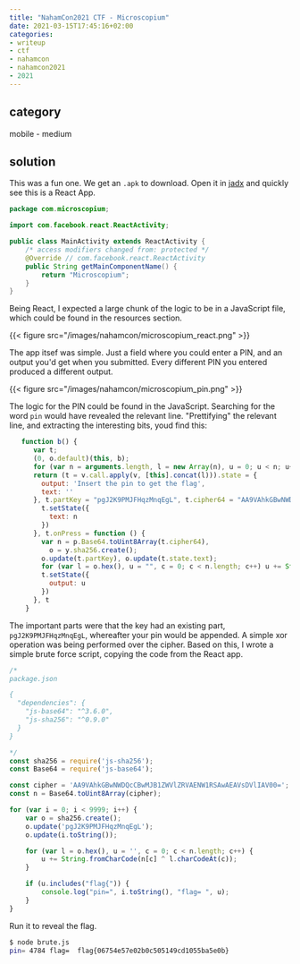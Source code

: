 ```yaml
---
title: "NahamCon2021 CTF - Microscopium"
date: 2021-03-15T17:45:16+02:00
categories:
- writeup
- ctf
- nahamcon
- nahamcon2021
- 2021
---
```


## category

mobile - medium

## solution

This was a fun one. We get an `.apk` to download. Open it in [jadx](https://github.com/skylot/jadx) and quickly see this is a React App.

```java
package com.microscopium;

import com.facebook.react.ReactActivity;

public class MainActivity extends ReactActivity {
    /* access modifiers changed from: protected */
    @Override // com.facebook.react.ReactActivity
    public String getMainComponentName() {
        return "Microscopium";
    }
}
```

Being React, I expected a large chunk of the logic to be in a JavaScript file, which could be found in the resources section.

{{< figure src="/images/nahamcon/microscopium_react.png" >}}

The app itsef was simple. Just a field where you could enter a PIN, and an output you'd get when you submitted. Every different PIN you entered produced a different output.

{{< figure src="/images/nahamcon/microscopium_pin.png" >}}

The logic for the PIN could be found in the JavaScript. Searching for the word `pin` would have revealed the relevant line. "Prettifying" the relevant line, and extracting the interesting bits, youd find this:

```javascript
   function b() {
      var t;
      (0, o.default)(this, b);
      for (var n = arguments.length, l = new Array(n), u = 0; u < n; u++) l[u] = arguments[u];
      return (t = v.call.apply(v, [this].concat(l))).state = {
        output: 'Insert the pin to get the flag',
        text: ''
      }, t.partKey = "pgJ2K9PMJFHqzMnqEgL", t.cipher64 = "AA9VAhkGBwNWDQcCBwMJB1ZWVlZRVAENW1RSAwAEAVsDVlIAV00=", t.onChangeText = function (n) {
        t.setState({
          text: n
        })
      }, t.onPress = function () {
        var n = p.Base64.toUint8Array(t.cipher64),
          o = y.sha256.create();
        o.update(t.partKey), o.update(t.state.text);
        for (var l = o.hex(), u = "", c = 0; c < n.length; c++) u += String.fromCharCode(n[c] ^ l.charCodeAt(c));
        t.setState({
          output: u
        })
      }, t
    }
```

The important parts were that the key had an existing part, `pgJ2K9PMJFHqzMnqEgL`, whereafter your pin would be appended. A simple xor operation was being performed over the cipher. Based on this, I wrote a simple brute force script, copying the code from the React app.

```javascript
/*
package.json

{
  "dependencies": {
    "js-base64": "^3.6.0",
    "js-sha256": "^0.9.0"
  }
}

*/
const sha256 = require('js-sha256');
const Base64 = require('js-base64');

const cipher = 'AA9VAhkGBwNWDQcCBwMJB1ZWVlZRVAENW1RSAwAEAVsDVlIAV00=';
const n = Base64.toUint8Array(cipher);

for (var i = 0; i < 9999; i++) {
    var o = sha256.create();
    o.update('pgJ2K9PMJFHqzMnqEgL');
    o.update(i.toString());

    for (var l = o.hex(), u = '', c = 0; c < n.length; c++) {
        u += String.fromCharCode(n[c] ^ l.charCodeAt(c));
    }

    if (u.includes("flag{")) {
        console.log("pin=", i.toString(), "flag= ", u);
    }
}
```

Run it to reveal the flag.

```bash
$ node brute.js
pin= 4784 flag=  flag{06754e57e02b0c505149cd1055ba5e0b}
```

